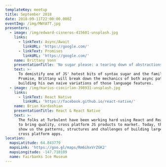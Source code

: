 ```yaml
---
templateKey: meetup
title: September 2018
date: 2018-09-11T22:00:00.000Z
eventImg: /img/MWYATT.jpg
presenters:
  - image: /img/edward-cisneros-415601-unsplash.jpg
    links:
      - linkText: Async/Await
        linkURL: 'https://google.com/'
      - linkText: Promises
        linkURL: 'https://google.com/'
    name: Brittany Vonn
    presentationTitle: 'No sugar please: a tearing down of abstractions'
    text: >-
      To demistify one of JS' hotest bits of syntax sugar and the familiar
      Promise, Brittany will break down the mechanics of both async patterns by
      building his own naive variations of those language features.
  - image: /img/marius-ciocirlan-398931-unsplash.jpg
    links:
      - linkText: React Native
        linkURL: 'https://facebook.github.io/react-native/'
    name: Brian Kardashian
    presentationTitle: React & React Native
    text: >-
      The folks at Turbulent have been working hard using React and React-Native
      to bring quality, cross platform JS products to market. Today, they will
      show us the patterns, structures and challenges of building large scale
      cross platform apps.
location:
  mapsLatitude: 64.843779
  mapsLink: 'https://goo.gl/maps/Rm6ihxVrZGK2'
  mapsLongitude: -147.718189
  name: Fairbanks Ice Museum
---
```


